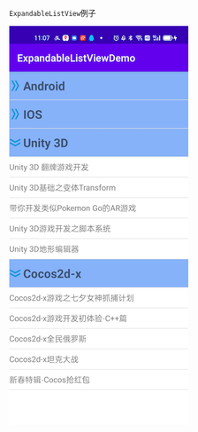 `ExpandableListView`例子

![020](https://github.com/winfredzen/Android-Basic/blob/master/UI/images/020.png)

